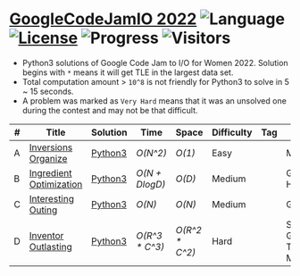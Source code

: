 # [GoogleCodeJamIO 2022](https://codingcompetitions.withgoogle.com/codejamio/round/00000000009d9870) ![Language](https://img.shields.io/badge/language-Python3-orange.svg) [![License](https://img.shields.io/badge/license-MIT-blue.svg)](./LICENSE) ![Progress](https://img.shields.io/badge/progress-4%20%2F%204-ff69b4.svg) ![Visitors](https://visitor-badge.laobi.icu/badge?page_id=kamyu104.googlecodejamio.2022)

* Python3 solutions of Google Code Jam to I/O for Women 2022. Solution begins with `*` means it will get TLE in the largest data set.
* Total computation amount > `10^8` is not friendly for Python3 to solve in 5 ~ 15 seconds.
* A problem was marked as `Very Hard` means that it was an unsolved one during the contest and may not be that difficult.

| # | Title | Solution | Time | Space | Difficulty | Tag | Note |
|---| ----- | -------- | ---- | ----- | ---------- | --- | ---- |
|A| [Inversions Organize](https://codingcompetitions.withgoogle.com/codejamio/round/00000000009d9870/0000000000a33e95)| [Python3](./2022/inversions_organize.py3)| _O(N^2)_ | _O(1)_ | Easy | | Math |
|B| [Ingredient Optimization](https://codingcompetitions.withgoogle.com/codejamio/round/00000000009d9870/0000000000a341ec)| [Python3](./2022/ingredient_optimization.py3) | _O(N + DlogD)_ | _O(D)_ | Medium | | Greedy, Heap |
|C| [Interesting Outing](https://codingcompetitions.withgoogle.com/codejamio/round/00000000009d9870/0000000000a33bc7)| [Python3](./2022/interesting_outing.py3) | _O(N)_ | _O(N)_ | Medium | | Graph, BFS |
|D| [Inventor Outlasting](https://codingcompetitions.withgoogle.com/codejamio/round/00000000009d9870/0000000000a33fb0)| [Python3](./2022/inventor_outlasting.py3) | _O(R^3 * C^3)_ | _O(R^2 * C^2)_ | Hard | | Sprague-Grundy Theorem, Memoization |
